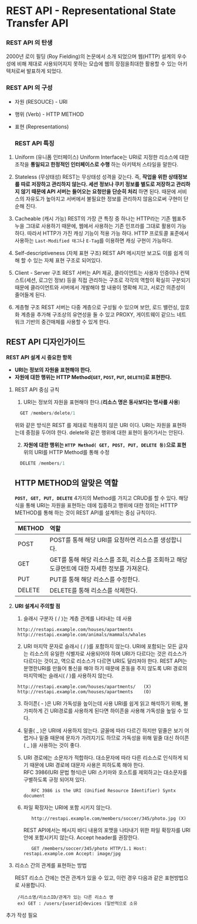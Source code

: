 
# REST API - Representational State Transfer API

   ### REST API 의 탄생
  
  2000년 로이 필딩 (Roy Fielding)의 논문에서 소개 되었으며 웹(HTTP) 설계의 우수성에 비해 제대로 사용되어지지 못하는 모습에 웹의 장점을최대한 활용할 수 있는 아키텍처로써 발표하게 되었다.
  
   ### REST API 의 구성
  
  - 자원 (RESOUCE) - URI
  - 행위 (Verb) - HTTP METHOD
  - 표현 (Representations)
  
    ### REST API 특징
  
  1. Uniform (유니폼 인터페이스)
  Uniform Interface는 URI로 지정한 리소스에 대한 조작을 __통일되고 한정적인 인터페이스로 수행__ 하는 아키텍처 스타일을 말한다.
    
  1. Stateless (무상태성)
  REST는 무상태성 성격을 갖는다. 즉, __작업을 위한 상태정보를 따로 저장하고 관리하지 않는다. 세션 정보나 쿠키 정보를 별도로 저장하고 관리하지 않기 때문에 API 서버는 들어오는 요청만을 단순히 처리__ 하면 된다. 때문에 서비스의 자유도가 높아지고 서버에서 불필요한 정보를 관리하지 않음으로써 구현이 단순해 진다.
  
  1. Cacheable (캐시 가능)
  REST의 가장 큰 특징 중 하나는 HTTP라는 기존 웹표주누을 그대로 사용하기 때문에, 웹에서 사용하는 기존 인프라를 그대로 활용이 가능하다. 따라서 HTTP가 가진 캐싱 기능이 적용 가능 하다. HTTP 프로토콜 표준에서 사용하는 `Last-Modified 태그`나 `E-Tag`를 이용하면 캐싱 구현이 가능하다.
  
  1. Self-descriptiveness (자체 표현 구조)
  REST API 메시지만 보고도 이를 쉽게 이해 할 수 있는 자체 표현 구조로 되어있다.
  
  1. Client - Server 구조
  REST 서버는 API 제공, 클라이언트는 사용자 인증이나 컨텍스트(세션, 로그인 정보) 등을 직접 관리하는 구조로 각각의 역할이 확실히 구분되기 때문에 클라이언트와 서버에서 개발해야 할 내용이 명확해 지고, 서로간 의존성이 줄어들게 된다.
  
  1. 계층형 구조
  REST 서버는 다중 계층으로 구성될 수 있으며 보안, 로드 밸런싱, 암호화 계층을 추가해 구조상의 유연성을 둘 수 있고 PROXY, 게이트웨이 같으느 네트워크 기반의 중간매체를 사용할 수 있게 한다.
  
  ## REST API 디자인가이드
  
  __REST API 설계 시 중요한 항목__
  - __URI는 정보의 자원을 표현해야 한다.__
  - __자원에 대한 행위는 HTTP Method(`GET`, `POST`, `PUT`, `DELETE`)로 표현한다.__
  
  1. REST API 중심 규칙
    
      1. URI는 정보의 자원을 표현해야 한다.(__리소스 명은 동사보다는 명사를 사용__)
      ```java
        GET /members/delete/1
      ```
      위와 같은 방식은 REST 를 제대로 적용하지 않은 URI 이다. URI는 자원을 표현하는데 중점을 두어야 한다. delete와 같은 행위에 대한 표현이 들어가서는 안된다.
      
      2. __자원에 대한 행위는 `HTTP Method( GET, POST, PUT, DELETE 등)`으로 표현__
      위의 URI를 HTTP Method를 통해 수정
      ```java
        DELETE /members/1
      ```
     ## __HTTP METHOD의 알맞은 역할__
        __`POST, GET, PUT, DELETE`__ 4가지의 Method를 가지고 CRUD를 할 수 있다.
        해당 식을 통해 URI는 자원을 표현하는 데에 집중하고 행위에 대한 정의는 HTTTP METHOD를 통해 하는 것이 REST API를 설계하는 중심 규칙이다.
        
       | METHOD | 역할 |
       | :------------ | :---------------------------- |
       | POST | POST를 통해 해당 URI를 요청하면 리소스를 생성합니다. |
       | GET | GET를 통해 해당 리소스를 조회, 리소스를 조회하고 해당 도큐먼트에 대한 자세한 정보를 가져온다. |
       | PUT | PUT를 통해 해당 리소스를 수정한다. |
       | DELETE | DELETE를 통해 리소스를 삭제한다. |

  1. __URI 설계시 주의할 점__
      
      1. 슬래시 구분자 ( / )는 계층 관계를 나타내는 데 사용  
      
       ```
        http://restapi.example.com/houses/apartments
        http://restapi.example.com/animals/mammals/whales
       ```
       
      2. URI 마지막 문자로 슬래시 ( / )를 포함하지 않는다. 
        URI에 포함되는 모든 글자는 리소스의 유일한 식별자로 사용되어야 하며 URI가 다르다는 것은 리소스가 다르다는 것이고, 역으로 리소스가 다르면 URI도 달라져야 한다. REST API는 분명한URI를 만들어 통신을 해야 하기 때문에 혼동을 주지 않도록 URI 경로의 마지막에는 슬래시( / )를 사용하지 않는다.  
        
        ```
         http://restapi.example.com/houses/apartments/   (X)
         http://restapi.example.com/houses/apartments    (O)
        ```
        
      3. 하이픈( - )은 URI 가독성을 높이는데 사용
         URI를 쉽게 읽고 해석하기 위해, 불가피하게 긴 URI경로를 사용하게 된다면 하이픈을 사용해 가독성을 높일 수 있다.
       
      4. 밑줄( _ )은 URI에 사용하지 않는다.
         글꼴에 따라 다르긴 하지만 밑줄은 보기 어렵거나 밑줄 때문에 문자가 가려지기도 하므로 가독성을 위해 밑줄 대신 하이픈( _ )을 사용하는 것이 좋다.
         
      5. URI 경로에는 소문자가 적합하다.
         대소문자에 따라 다른 리소스로 인식하게 되기 때문에 URI 경로에 대문자 사용은 피하도록 해야 한다.  
         RFC 3986(URI 문법 형식)은 URI 스키마와 호스트를 제외하고는 대소문자를 구별하도록 규정 되어져 있다.  
         ```
            RFC 3986 is the URI (Unified Resource Identifier) Syntx document
         ```
         
      6. 파일 확장자는 URI에 포함 시키지 않는다.  
         ```
            http://restapi.example.com/members/soccer/345/photo.jpg (X)
         ```
         REST API에서는 메시지 바디 내용의 포맷을 나타내기 위한 파일 확장자를 URI 안에 포함시키지 않는다. Accept header를 권장한다.  
         ```
            GET /members/soccer/345/photo HTTP/1.1 Host: restapi.example.com Accept: image/jpg
         ```
         
  1. 리소스 간의 관계를 표현하는 방법
    
     REST 리소스 간에는 연관 관계가 있을 수 있고, 이런 경우 다음과 같은 표현방법으로 사용합니다.
     ```
      /리스소명/리소스ID/관계가 있는 다른 리소스 명
      ex) GET : /users/{userid}devices (일반적으로 소유
   추가 작성 필요
    
     
     
